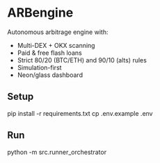# ARBengine
Autonomous arbitrage engine with:
- Multi-DEX + OKX scanning
- Paid & free flash loans
- Strict 80/20 (BTC/ETH) and 90/10 (alts) rules
- Simulation-first
- Neon/glass dashboard

## Setup
pip install -r requirements.txt
cp .env.example .env

## Run
python -m src.runner_orchestrator
